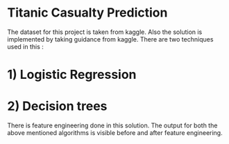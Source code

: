 # Titanic Casualty Prediction
The dataset for this project is taken from kaggle. Also the solution is implemented by taking guidance from kaggle.
There are two techniques used in this :
# 1) Logistic Regression
# 2) Decision trees
There is feature engineering done in this solution. The output for both the above mentioned algorithms is visible before and after feature engineering.
